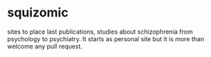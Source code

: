 squizomic
=========

sites to place last publications, studies about schizophrenia from psychology to psychiatry. It starts as personal site but it is more than welcome any pull request.
